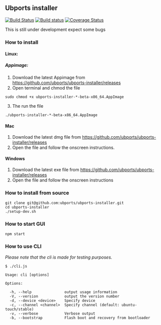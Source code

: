 ## Ubports installer

[![Build Status](https://travis-ci.org/ubports/ubports-installer.svg?branch=master)](https://travis-ci.org/ubports/ubports-installer) [![Build status](https://ci.appveyor.com/api/projects/status/cjcqxleyfeuvv28s?svg=true)](https://ci.appveyor.com/project/mariogrip/ubports-installer) [![Coverage Status](https://coveralls.io/repos/github/ubports/ubports-installer/badge.svg?branch=master)](https://coveralls.io/github/ubports/ubports-installer?branch=master)

This is still under development expect some bugs

### How to install

#### Linux:


##### Appimage:
1. Download the latest Appimage from https://github.com/ubports/ubports-installer/releases
2. Open terminal and chmod the file
```
sudo chmod +x ubports-installer-*-beta-x86_64.AppImage
```
3. The run the file
```
./ubports-installer-*-beta-x86_64.AppImage
```


#### Mac

1. Download the latest dmg file from https://github.com/ubports/ubports-installer/releases
2. Open the file and follow the onscreen instructions.


#### Windows

1. Download the latest exe file from https://github.com/ubports/ubports-installer/releases
2. Open the file and follow the onscreen instructions


### How to install from source

```
git clone git@github.com:ubports/ubports-installer.git
cd ubports-installer
./setup-dev.sh
```

### How to start GUI

```
npm start
```

### How to use CLI

*Please note that the cli is made for testing purposes.*

```
$ ./cli.js

Usage: cli [options]

Options:

  -h, --help               output usage information
  -V, --version            output the version number
  -d, --device <device>    Specify device
  -c, --channel <channel>  Specify channel (default: ubuntu-touch/stable)
  -v, --verbose            Verbose output
  -b, --bootstrap          Flash boot and recovery from bootloader
```

